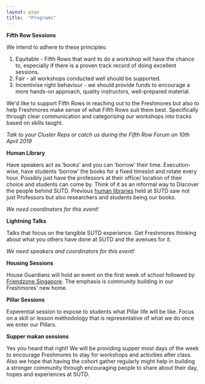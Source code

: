 ```yaml
---
layout: page
title:  "Programs"
---
```

**Fifth Row Sessions**

We intend to adhere to these principles:
1. Equitable - Fifth Rows that want to do a workshop will have the chance to, especially if there is a proven track record of doing excellent sessions.
2. Fair - all workshops conducted well should be supported.
3. Incentivise right behaviour - we should provide funds to encourage a more hands-on approach, quality instructors, well-prepared material.

We'd like to support Fifth Rows in reaching out to the Freshmores but also to help Freshmores make sense of what Fifth Rows suit them best. Specifically through clear communication and categorising our workshops into tracks based on skills taught.

*Talk to your Cluster Reps or catch us during the Fifth Row Forum on 10th April 2019*

**Human Library**

Have speakers act as ‘books’ and you can ‘borrow’ their time. Execution-wise, have students ‘borrow’ the books for a fixed timeslot and rotate every hour. Possibly just have the professors at their office/ location of their choice and students can come by. Think of it as an informal way to Discover the people behind SUTD. Previous [human libraries](https://docs.google.com/document/d/1UvHSNurYQyQ7Fpd3hj5LVKAsEBCkx3GNzvsFQXgqCRw/edit#) held at SUTD saw not just Professors but also researchers and students being our books.

*We need coordinators for this event!*

**Lightning Talks**

Talks that focus on the tangible SUTD experience. Get Freshmores thinking about what you others have done at SUTD and the avenues for it. 

*We need speakers and coordinators for this event!*

**Housing Sessions**

House Guardians will hold an event on the first week of school followed by [Friendzone Singapore](https://www.friendzone.sg/). The emphasis is community building in our Freshmores' new home.

**Pillar Sessions**

Experential session to expose to students what Pillar life will be like. Focus on a skill or lesson methodology that is representative of what we do once we enter our Pillars.

**Supper makan sessions**

Yes you heard that right! We will be providing supper most days of the week to encourage Freshmores to stay for workshops and activities after class. Also we hope that having the cohort gather regularly might help in building a stronger community through encouraging people to share about their day, hopes and experiences at SUTD.

